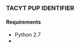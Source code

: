 ### TACYT PUP IDENTIFIER ###


#### Requirements ####
 - Python 2.7
 - 








































